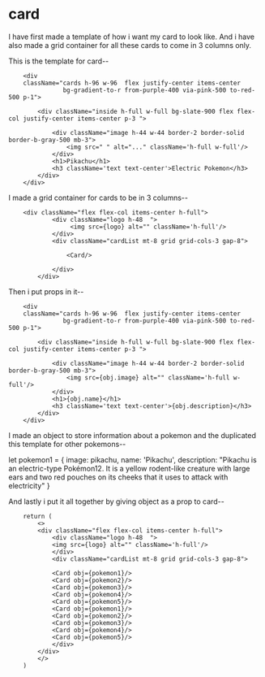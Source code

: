 # card

I have first made a template of how i want my card to look like.
 And i have also made a grid container for all these cards to come in 3 columns only.

 This is the template for card--
 
        <div 
        className="cards h-96 w-96  flex justify-center items-center
                   bg-gradient-to-r from-purple-400 via-pink-500 to-red-500 p-1">

            <div className="inside h-full w-full bg-slate-900 flex flex-col justify-center items-center p-3 ">
                        
                <div className="image h-44 w-44 border-2 border-solid border-b-gray-500 mb-3">
                    <img src=" " alt="..." className='h-full w-full'/>
                </div>
                <h1>Pikachu</h1>
                <h3 className='text text-center'>Electric Pokemon</h3>
            </div>
        </div>


I made a grid container for cards to be in 3 columns--

        <div className="flex flex-col items-center h-full">
                <div className="logo h-48  ">
                     <img src={logo} alt="" className='h-full'/>
                </div>
                <div className="cardList mt-8 grid grid-cols-3 gap-8">

                    <Card/>
                
                </div>
            </div>

Then i put props in it--


        <div 
        className="cards h-96 w-96  flex justify-center items-center
                   bg-gradient-to-r from-purple-400 via-pink-500 to-red-500 p-1">

            <div className="inside h-full w-full bg-slate-900 flex flex-col justify-center items-center p-3 ">
                        
                <div className="image h-44 w-44 border-2 border-solid border-b-gray-500 mb-3">
                    <img src={obj.image} alt="" className='h-full w-full'/>
                </div>
                <h1>{obj.name}</h1>
                <h3 className='text text-center'>{obj.description}</h3>
            </div>
        </div>


I made an object to store information about a pokemon and the duplicated this template for other pokemons--

 let pokemon1 = {
    image: pikachu,
    name: 'Pikachu',
    description: "Pikachu is an electric-type Pokémon12. It is a yellow rodent-like creature with large ears and two red pouches on its cheeks that it uses to attack with electricity"
  }


  And lastly i put it all together by giving object as a prop to card--

        return (
            <>
            <div className="flex flex-col items-center h-full">
                <div className="logo h-48  ">
                <img src={logo} alt="" className='h-full'/>
                </div>
                <div className="cardList mt-8 grid grid-cols-3 gap-8">

                <Card obj={pokemon1}/>
                <Card obj={pokemon2}/>
                <Card obj={pokemon3}/>
                <Card obj={pokemon4}/>
                <Card obj={pokemon5}/>
                <Card obj={pokemon1}/>
                <Card obj={pokemon2}/>
                <Card obj={pokemon3}/>
                <Card obj={pokemon4}/>
                <Card obj={pokemon5}/>
                </div>
            </div>
            </>
        )
